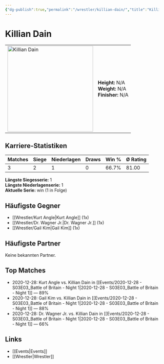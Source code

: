 ```yaml
---
{"dg-publish":true,"permalink":"/wrestler/killian-dain/","title":"Killian Dain","tags":["wrestler"],"noteIcon":""}
---
```



# Killian Dain

<table>
        <tr>
        <td><img src="https://github.com/CptSpaulding1980/choke-slam-wrestling/releases/download/images/Killian_Dain.png" width="280" alt="Killian Dain"></td>
        <td>
        <b>Height:</b> N/A<br>
        <b>Weight:</b> N/A<br>
        <b>Finisher:</b> N/A<br>
        </td>
        </tr>
        </table>
        
## Karriere-Statistiken

| Matches | Siege | Niederlagen | Draws | Win % | Ø Rating |
|---------|-------|-------------|-------|-------|-----------|
| 3 | 2 | 1 | 0 | 66.7% | 81.00 |

**Längste Siegesserie:** 1<br>**Längste Niederlagenserie:** 1<br>**Aktuelle Serie:** win (1 in Folge)


## Häufigste Gegner
- [[Wrestler/Kurt Angle\|Kurt Angle]] (1x)
- [[Wrestler/Dr. Wagner Jr.\|Dr. Wagner Jr.]] (1x)
- [[Wrestler/Gail Kim\|Gail Kim]] (1x)

## Häufigste Partner
Keine bekannten Partner.

## Top Matches
- 2020-12-28: Kurt Angle vs. Killian Dain in [[Events/2020-12-28 - S03E03_Battle of Britain - Night 1\|2020-12-28 - S03E03_Battle of Britain - Night 1]] — 89%
- 2020-12-28: Gail Kim vs. Killian Dain in [[Events/2020-12-28 - S03E03_Battle of Britain - Night 1\|2020-12-28 - S03E03_Battle of Britain - Night 1]] — 88%
- 2020-12-28: Dr. Wagner Jr. vs. Killian Dain in [[Events/2020-12-28 - S03E03_Battle of Britain - Night 1\|2020-12-28 - S03E03_Battle of Britain - Night 1]] — 66%

## Links
- [[Events\|Events]]
- [[Wrestler\|Wrestler]]
